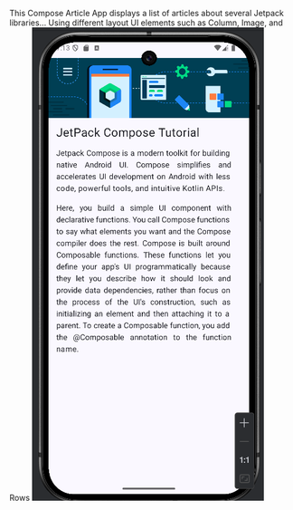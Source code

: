 This Compose Article App displays a list of articles about several Jetpack libraries... 
Using different layout UI elements such as Column, Image, and Rows
![image alt](practice_article_image.png)
